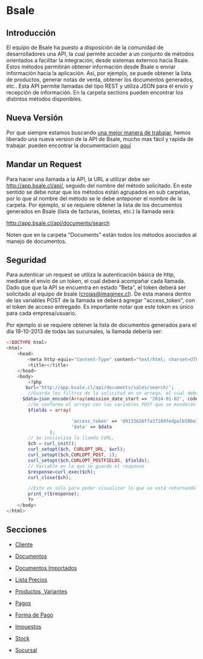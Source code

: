 # Bsale



## Introducción
El equipo de Bsale ha puesto a disposición de la comunidad de desarrolladores una API, la cual permite acceder a un conjunto de métodos orientados a facilitar la integración, desde sistemas externos hacia Bsale.
Estos métodos permitirán obtener información desde Bsale o enviar información hacia la aplicación. Así, por ejemplo, se puede obtener  la lista de productos, generar notas de venta, obtener los documentos generados, etc..
Esta API permite llamadas del tipo REST y utiliza JSON para el envío y recepción de información.
En la carpeta sections pueden encontrar los distintos métodos disponibles.

## Nueva Versión
Por que siempre estamos buscando [una mejor manera de trabajar], hemos liberado una nueva version de la API de Bsale, mucho mas fácil y rapida de trabajar.
pueden encontrar la documentacion [aquí](https://github.com/gmontero/API-Bsale/blob/master/V1/README.md)

## Mandar un Request

Para hacer una llamada a la API, la URL a utilizar debe ser http://app.bsale.cl/api/, seguido del nombre del método solicitado. En este sentido se debe notar que los métodos están agrupados en sub carpetas, por lo que al nombre del método se le debe anteponer el nombre de la carpeta. Por ejemplo, si se requiere obtener la lista de los documentos generados en Bsale (lista de facturas, boletas, etc.) la llamada será:

http://app.bsale.cl/api/documents/search

Noten que en la carpeta "Documents" están todos los métodos asociados al manejo de documentos.

## Seguridad

Para autenticar un request se utiliza la autenticación básica de http, mediante el envío de un token, el cual deberá acompañar cada llamada.
Dado que que la API se encuentra en estado "Beta", el token deberá ser solicitado al equipo de bsale (crojas@imaginex.cl).
De esta manera dentro de las variables POST de la llamada se deberá agregar "access_token", con el token de acceso entregado.
Es importante notar que este token es único para cada empresa/usuario.

Por ejemplo si se requiere obtener la lista de documentos generados para el día 19-10-2013 de todas las sucursales, la llamada debería ser:

```php
<!DOCTYPE html>
<html>
    <head>
        <meta http-equiv="Content-Type" content="text/html; charset=UTF-8">
        <title></title>
    </head>
    <body>
        <?php
       $url='http://app.bsale.cl/api/documents/sales/search/';
        //Guarda los filtros de la solicitud en un arrego, el cual debe ser guardado en formato JSON
      $data=json_encode(Array(emission_date_start => '2014-01-02', code_sii=>'33', emission_date_end=>'2014-01-2'));
        //Se conforma el arrego con las variables POST que se mandarán en el Request 
        $fields = array(

                        'access_token' => '09133626ffa3718dfedpolb58be12f7c120ba880cfcfea',
                        'data' => $data                    
				);
        // Se inicializa la llamda CURL, 
        $ch = curl_init();
        curl_setopt($ch, CURLOPT_URL, $url);
        curl_setopt($ch,CURLOPT_POST, 1);
        curl_setopt($ch,CURLOPT_POSTFIELDS, $fields);
        // Variable en la que se guarda el response
        $response=curl_exec($ch);
        curl_close($ch);

        //Esto es sólo para poder visualizar lo que se está retornando
        print_r($response);
        ?>
    </body>
</html>

```


## Secciones

* [Cliente](https://github.com/gmontero/API-Bsale/blob/master/sections/cliente.mkd)

* [Documentos](https://github.com/gmontero/API-Bsale/blob/master/sections/documentos.mkd)

* [Documentos Importados](https://github.com/gmontero/API-Bsale/blob/master/sections/documentos_importados.mkd)

* [Lista Precios](https://github.com/gmontero/API-Bsale/blob/master/sections/lista_precios.mkd) 

* [Productos, Variantes](https://github.com/gmontero/API-Bsale/blob/master/sections/productos.mkd)

* [Pagos](https://github.com/gmontero/API-Bsale/blob/master/sections/pagos.mkd)

* [Forma de Pago](https://github.com/gmontero/API-Bsale/blob/master/sections/forma_pago.mkd)

* [Impuestos](https://github.com/gmontero/API-Bsale/blob/master/sections/impuesto.mkd)

* [Stock](https://github.com/gmontero/API-Bsale/blob/master/sections/stock.mkd)

* [Sucursal](https://github.com/gmontero/API-Bsale/blob/master/sections/sucursal.mkd)


[una mejor manera de trabajar]:http://www.imaginex.cl/